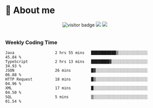 <!-- ![](https://youpai.roccoshi.top/img/20200804214216.png) -->

# 🧐 About me
 
<p align="center">
<img src="https://visitor-badge.laobi.icu/badge?page_id=Lincest.Lincest&title=hits" alt="visitor badge"/>
<a href="mailto:imroccoshi@gmail.com"><img src="https://img.shields.io/badge/gmail-imroccoshi%40gmail.com-red"></a>
<a href="https://blog.roccoshi.top"><img src="https://img.shields.io/badge/blog-roccoshi-green"></a>
</p>

<div align="center">
  <img src="https://github-readme-stats.vercel.app/api?username=Lincest&show_icons=true&count_private=true&show_owner=true" alt="">
   <!-- <img src="https://github-readme-stats.vercel.app/api/wakatime?username=Moreality&v=2" alt=""/> -->
</div>

### Weekly Coding Time

<!--START_SECTION:waka-->

```text
Java                  2 hrs 55 mins   ███████████▒░░░░░░░░░░░░░   45.84 %
TypeScript            2 hrs 13 mins   ████████▓░░░░░░░░░░░░░░░░   34.93 %
JSON                  26 mins         █▓░░░░░░░░░░░░░░░░░░░░░░░   06.88 %
HTTP Request          18 mins         █▒░░░░░░░░░░░░░░░░░░░░░░░   04.96 %
XML                   17 mins         █░░░░░░░░░░░░░░░░░░░░░░░░   04.50 %
SQL                   5 mins          ▒░░░░░░░░░░░░░░░░░░░░░░░░   01.54 %
```

<!--END_SECTION:waka-->


